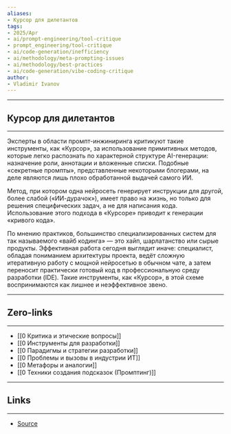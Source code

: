```yaml
---
aliases: 
- Курсор для дилетантов 
tags:
- 2025/Apr
- ai/prompt-engineering/tool-critique
- prompt_engineering/tool-critique
- ai/code-generation/inefficiency
- ai/methodology/meta-prompting-issues
- ai/methodology/best-practices
- ai/code-generation/vibe-coding-critique
author:
- Vladimir Ivanov
---
```

-----
##  Курсор для дилетантов 
-----
Эксперты в области промпт-инжиниринга критикуют такие инструменты, как «Курсор», за использование примитивных методов, которые легко распознать по характерной структуре AI-генерации: назначение роли, аннотации и вложенные списки. Подобные «секретные промпты», представленные некоторыми блогерами, на деле являются лишь плохо обработанной выдачей самого ИИ.

Метод, при котором одна нейросеть генерирует инструкции для другой, более слабой («ИИ-дурачок»), имеет право на жизнь, но только для решения специфических задач, а не для написания кода. Использование этого подхода в «Курсоре» приводит к генерации «кривого кода».

По мнению практиков, большинство специализированных систем для так называемого «вайб кодинга» — это хайп, шарлатанство или сырые продукты. Эффективная работа сегодня выглядит иначе: специалист, обладая пониманием архитектуры проекта, ведёт сложную итеративную работу с мощной нейросетью в обычном чате, а затем переносит практически готовый код в профессиональную среду разработки (IDE). Такие инструменты, как «Курсор», в этой схеме воспринимаются как лишнее и неэффективное звено.

---
## Zero-links
---
- [[0 Критика и этические вопросы]]
- [[0 Инструменты для разработки]]
- [[0 Парадигмы и стратегии разработки]]
- [[0 Проблемы и вызовы в индустрии ИТ]]
- [[0 Метафоры и аналогии]]
- [[0 Техники создания подсказок (Промптинг)]]

---
## Links
---
- [Source](https://t.me/turboproject/1625)